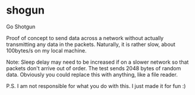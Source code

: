 # shogun
Go Shotgun

Proof of concept to send data across a network without actually transmitting any data in the packets.
Naturally, it is rather slow, about 100bytes/s on my local machine. 

Note: Sleep delay may need to be increased if on a slower network so that packets don't arrive out of order. 
The test sends 2048 bytes of random data.
Obviously you could replace this with anything, like a file reader. 

P.S. I am not responsible for what you do with this.
I just made it for fun :) 
